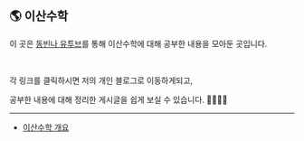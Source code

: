 ## 🌎 이산수학

이 곳은 [동빈나 유투브](https://www.youtube.com/watch?v=TLszG8J8mgs&t=1s)를 통해 이산수학에 대해 공부한 내용을 모아둔 곳입니다.

<br>

각 링크를 클릭하시면 저의 개인 블로그로 이동하게되고, 

공부한 내용에 대해 정리한 게시글을 쉽게 보실 수 있습니다. 👩🏻‍💻💦

---



* [이산수학 개요](https://pythontoomuchinformation.tistory.com/295)

